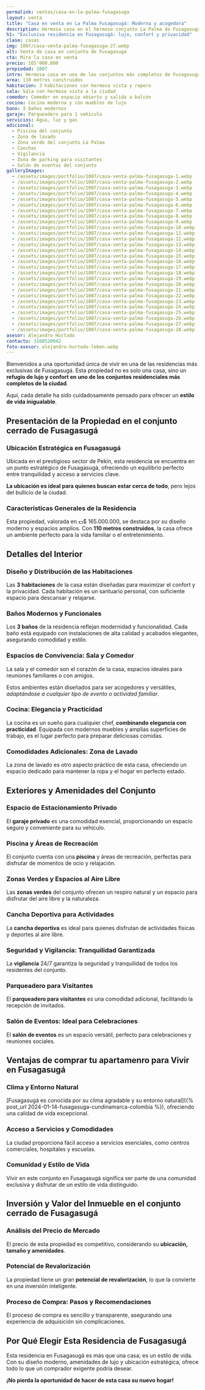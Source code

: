```yaml
---
permalink: ventas/casa-en-la-palma-fusagasuga
layout: venta
title: "Casa en venta en La Palma Fusagasugá: Moderna y acogedora"
description: Hermosa casa en el hermoso conjunto La Palma de Fusagasuga. Contacta con LEBEN Inmobiliaria y compra una de las mejores opciones de vivienda de la ciudad. ¡Escríbenos!
h1: "Exclusiva residencia en Fusagasugá: lujo, confort y privacidad"
clase: casas
img: 1007/casa-venta-palma-fusagasuga-27.webp
alt: Venta de casa en conjunto de Fusagasugá
cta: Mira la casa en venta
precio: 165'000.000
propiedad: 1007
intro: Hermosa casa en uno de los conjuntos más completos de Fusagasugá
area: 110 metros construidos
habitacion: 3 habitaciones con hermosa vista y ropero
sala: Sala con hermosa vista a la ciudad
comedor: Comedor en espacio abierto y salida a balcón
cocina: Cocina moderna y con muebles de lujo
bano: 3 baños modernos
garaje: Parqueadero para 1 vehículo
servicios: Agua, luz y gas
adicional:
  - Piscina del conjunto
  - Zona de lavado
  - Zona verde del conjunto La Palma
  - Canchas
  - Vigilancia
  - Zona de parking para visitantes
  - Salón de eventos del conjunto
galleryImages:
  - /assets/images/portfolio/1007/casa-venta-palma-fusagasuga-1.webp
  - /assets/images/portfolio/1007/casa-venta-palma-fusagasuga-2.webp
  - /assets/images/portfolio/1007/casa-venta-palma-fusagasuga-3.webp
  - /assets/images/portfolio/1007/casa-venta-palma-fusagasuga-4.webp
  - /assets/images/portfolio/1007/casa-venta-palma-fusagasuga-5.webp
  - /assets/images/portfolio/1007/casa-venta-palma-fusagasuga-6.webp
  - /assets/images/portfolio/1007/casa-venta-palma-fusagasuga-7.webp
  - /assets/images/portfolio/1007/casa-venta-palma-fusagasuga-8.webp
  - /assets/images/portfolio/1007/casa-venta-palma-fusagasuga-9.webp
  - /assets/images/portfolio/1007/casa-venta-palma-fusagasuga-10.webp
  - /assets/images/portfolio/1007/casa-venta-palma-fusagasuga-11.webp
  - /assets/images/portfolio/1007/casa-venta-palma-fusagasuga-12.webp
  - /assets/images/portfolio/1007/casa-venta-palma-fusagasuga-13.webp
  - /assets/images/portfolio/1007/casa-venta-palma-fusagasuga-14.webp
  - /assets/images/portfolio/1007/casa-venta-palma-fusagasuga-15.webp
  - /assets/images/portfolio/1007/casa-venta-palma-fusagasuga-16.webp
  - /assets/images/portfolio/1007/casa-venta-palma-fusagasuga-17.webp
  - /assets/images/portfolio/1007/casa-venta-palma-fusagasuga-18.webp
  - /assets/images/portfolio/1007/casa-venta-palma-fusagasuga-19.webp
  - /assets/images/portfolio/1007/casa-venta-palma-fusagasuga-20.webp
  - /assets/images/portfolio/1007/casa-venta-palma-fusagasuga-21.webp
  - /assets/images/portfolio/1007/casa-venta-palma-fusagasuga-22.webp
  - /assets/images/portfolio/1007/casa-venta-palma-fusagasuga-23.webp
  - /assets/images/portfolio/1007/casa-venta-palma-fusagasuga-24.webp
  - /assets/images/portfolio/1007/casa-venta-palma-fusagasuga-25.webp
  - /assets/images/portfolio/1007/casa-venta-palma-fusagasuga-26.webp
  - /assets/images/portfolio/1007/casa-venta-palma-fusagasuga-27.webp
  - /assets/images/portfolio/1007/casa-venta-palma-fusagasuga-28.webp
asesor: Alejandro Hurtado
contacto: 3160520942
foto-asesor: alejandro-hurtado-leben.webp
---
```

Bienvenidos a una oportunidad única de vivir en una de las residencias más exclusivas de Fusagasugá. Esta propiedad no es solo una casa, sino un **refugio de lujo y confort en uno de los conjuntos residenciales más completos de la ciudad**.

Aquí, cada detalle ha sido cuidadosamente pensado para ofrecer un **estilo de vida inigualable**.

## Presentación de la Propiedad en el conjunto cerrado de Fusagasugá

### Ubicación Estratégica en Fusagasugá

Ubicada en el prestigioso sector de Pekin, esta residencia se encuentra en un punto estratégico de Fusagasugá, ofreciendo un equilibrio perfecto entre tranquilidad y acceso a servicios clave.

**La ubicación es ideal para quienes buscan estar cerca de todo**, pero lejos del bullicio de la ciudad.

### Características Generales de la Residencia

Esta propiedad, valorada en 💵$ 165.000.000, se destaca por su diseño moderno y espacios amplios. Con **110 metros construidos**, la casa ofrece un ambiente perfecto para la vida familiar o el entretenimiento.

## Detalles del Interior

### Diseño y Distribución de las Habitaciones

Las **3 habitaciones** de la casa están diseñadas para maximizar el confort y la privacidad. Cada habitación es un santuario personal, con suficiente espacio para descansar y relajarse.

### Baños Modernos y Funcionales

Los **3 baños** de la residencia reflejan modernidad y funcionalidad. Cada baño está equipado con instalaciones de alta calidad y acabados elegantes, asegurando comodidad y estilo.

### Espacios de Convivencia: Sala y Comedor

La sala y el comedor son el corazón de la casa, espacios ideales para reuniones familiares o con amigos.

Estos ambientes están diseñados para ser acogedores y versátiles, *adaptándose a cualquier tipo de evento o actividad familiar*.

### Cocina: Elegancia y Practicidad

La cocina es un sueño para cualquier chef, **combinando elegancia con practicidad**. Equipada con modernos muebles y amplias superficies de trabajo, es el lugar perfecto para preparar deliciosas comidas.

### Comodidades Adicionales: Zona de Lavado

La zona de lavado es otro aspecto práctico de esta casa, ofreciendo un espacio dedicado para mantener la ropa y el hogar en perfecto estado.

## Exteriores y Amenidades del Conjunto

### Espacio de Estacionamiento Privado

El **garaje privado** es una comodidad esencial, proporcionando un espacio seguro y conveniente para su vehículo.

### Piscina y Áreas de Recreación

El conjunto cuenta con una **piscina** y áreas de recreación, perfectas para disfrutar de momentos de ocio y relajación.

### Zonas Verdes y Espacios al Aire Libre

Las **zonas verdes** del conjunto ofrecen un respiro natural y un espacio para disfrutar del aire libre y la naturaleza.

### Cancha Deportiva para Actividades

La **cancha deportiva** es ideal para quienes disfrutan de actividades físicas y deportes al aire libre.

### Seguridad y Vigilancia: Tranquilidad Garantizada

La **vigilancia** 24/7 garantiza la seguridad y tranquilidad de todos los residentes del conjunto.

### Parqueadero para Visitantes

El **parqueadero para visitantes** es una comodidad adicional, facilitando la recepción de invitados.

### Salón de Eventos: Ideal para Celebraciones

El **salón de eventos** es un espacio versátil, perfecto para celebraciones y reuniones sociales.

## Ventajas de comprar tu apartamenro para Vivir en Fusagasugá

### Clima y Entorno Natural

[Fusagasugá es conocida por su clima agradable y su entorno natural]({% post_url 2024-01-14-fusagasuga-cundinamarca-colombia %}), ofreciendo una calidad de vida excepcional.

### Acceso a Servicios y Comodidades

La ciudad proporciona fácil acceso a servicios esenciales, como centros comerciales, hospitales y escuelas.

### Comunidad y Estilo de Vida

Vivir en este conjunto en Fusagasugá significa ser parte de una comunidad exclusiva y disfrutar de un estilo de vida distinguido.

## Inversión y Valor del Inmueble en el conjunto cerrado de Fusagasugá

### Análisis del Precio de Mercado

El precio de esta propiedad es competitivo, considerando su **ubicación, tamaño y amenidades**.

### Potencial de Revalorización

La propiedad tiene un gran **potencial de revalorización**, lo que la convierte en una inversión inteligente.

### Proceso de Compra: Pasos y Recomendaciones

El proceso de compra es sencillo y transparente, asegurando una experiencia de adquisición sin complicaciones.

## Por Qué Elegir Esta Residencia de Fusagasugá

Esta residencia en Fusagasugá es más que una casa; es un estilo de vida. Con su diseño moderno, amenidades de lujo y ubicación estratégica, ofrece todo lo que un comprador exigente podría desear.

**¡No pierda la oportunidad de hacer de esta casa su nuevo hogar!**
